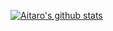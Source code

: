 [![Aitaro's github stats](https://github-readme-stats.vercel.app/api?username=aitaro)](https://github.com/aitaro/github-readme-stats)
